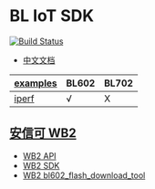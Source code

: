 BL IoT SDK
=============

[![Build Status](https://github.com/Qitas/bl_iot_sdk/workflows/build/badge.svg)](https://github.com/Qitas/bl_iot_sdk/actions/workflows/build.yml)

* [中文文档](https://bouffalolab.github.io/bl_iot_sdk)

| [examples](examples/)  |  BL602 | BL702   | 
| ----------------- | ----- | -------- |
| [iperf](examples/bl602_wifi_test) | √ | X | 


## [安信可 WB2](https://docs.ai-thinker.com/wb2)

* [WB2 API](https://wb2-api-web.readthedocs.io/en/latest/docs/api-guides/index.html)
* [WB2 SDK](https://github.com/Ai-Thinker-Open/Ai-Thinker-WB2)
* [WB2 bl602_flash_download_tool](https://docs.ai-thinker.com/_media/bl602_flash_download_tool.zip)

